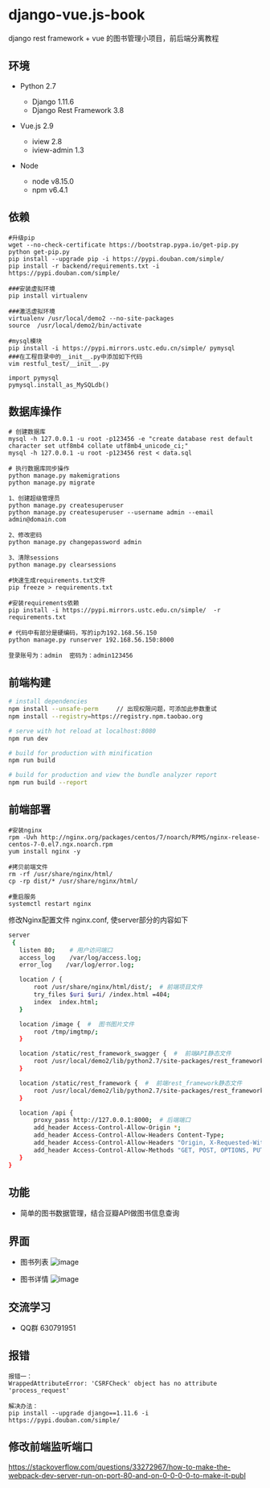 # django-vue.js-book
django rest framework + vue 的图书管理小项目，前后端分离教程


## 环境

- Python 2.7
    - Django 1.11.6
    - Django Rest Framework 3.8
    
- Vue.js 2.9
    - iview 2.8
    - iview-admin 1.3

- Node 
    - node v8.15.0
    - npm v6.4.1
    
## 依赖

```
#升级pip
wget --no-check-certificate https://bootstrap.pypa.io/get-pip.py
python get-pip.py
pip install --upgrade pip -i https://pypi.douban.com/simple/
pip install -r backend/requirements.txt -i https://pypi.douban.com/simple/

###安装虚拟环境
pip install virtualenv

###激活虚拟环境
virtualenv /usr/local/demo2 --no-site-packages
source  /usr/local/demo2/bin/activate

#mysql模块
pip install -i https://pypi.mirrors.ustc.edu.cn/simple/ pymysql
###在工程目录中的__init__.py中添加如下代码
vim restful_test/__init__.py

import pymysql
pymysql.install_as_MySQLdb()
```
## 数据库操作
```
# 创建数据库
mysql -h 127.0.0.1 -u root -p123456 -e "create database rest default character set utf8mb4 collate utf8mb4_unicode_ci;"
mysql -h 127.0.0.1 -u root -p123456 rest < data.sql

# 执行数据库同步操作
python manage.py makemigrations
python manage.py migrate

1、创建超级管理员
python manage.py createsuperuser
python manage.py createsuperuser --username admin --email admin@domain.com

2、修改密码
python manage.py changepassword admin

3、清除sessions
python manage.py clearsessions

#快速生成requirements.txt文件
pip freeze > requirements.txt

#安装requirements依赖
pip install -i https://pypi.mirrors.ustc.edu.cn/simple/  -r requirements.txt

# 代码中有部分是硬编码，写的ip为192.168.56.150
python manage.py runserver 192.168.56.150:8000

登录账号为：admin  密码为：admin123456
```

## 前端构建
```bash
# install dependencies
npm install --unsafe-perm     // 出现权限问题，可添加此参数重试
npm install --registry=https://registry.npm.taobao.org

# serve with hot reload at localhost:8080
npm run dev

# build for production with minification
npm run build

# build for production and view the bundle analyzer report
npm run build --report

```

## 前端部署

```
#安装nginx
rpm -Uvh http://nginx.org/packages/centos/7/noarch/RPMS/nginx-release-centos-7-0.el7.ngx.noarch.rpm
yum install nginx -y

#拷贝前端文件
rm -rf /usr/share/nginx/html/
cp -rp dist/* /usr/share/nginx/html/

#重启服务
systemctl restart nginx
```

修改Nginx配置文件 nginx.conf, 使server部分的内容如下
```bash
server
 {
   listen 80;    # 用户访问端口
   access_log    /var/log/access.log;
   error_log    /var/log/error.log;

   location / {
       root /usr/share/nginx/html/dist/;  # 前端项目文件
       try_files $uri $uri/ /index.html =404;
       index  index.html;
   }

   location /image {  #  图书图片文件
       root /tmp/imgtmp/;
   }

   location /static/rest_framework_swagger {  #  前端API静态文件
       root /usr/local/demo2/lib/python2.7/site-packages/rest_framework_swagger/;
   }

   location /static/rest_framework {  #  前端rest_framework静态文件
       root /usr/local/demo2/lib/python2.7/site-packages/rest_framework/;
   }

   location /api {
       proxy_pass http://127.0.0.1:8000;  # 后端端口
       add_header Access-Control-Allow-Origin *;
       add_header Access-Control-Allow-Headers Content-Type;
       add_header Access-Control-Allow-Headers "Origin, X-Requested-With, Content-Type, Accept";
       add_header Access-Control-Allow-Methods "GET, POST, OPTIONS, PUT, DELETE, PATCH";
   }
}
```

## 功能

- 简单的图书数据管理，结合豆瓣API做图书信息查询

## 界面

- 图书列表
![image](https://github.com/myide/django-vue.js-book/blob/master/images/list.png)

- 图书详情
![image](https://github.com/myide/django-vue.js-book/blob/master/images/detail.png)

## 交流学习
- QQ群 630791951

## 报错
```
报错一：
WrappedAttributeError: 'CSRFCheck' object has no attribute 'process_request'

解决办法：
pip install --upgrade django==1.11.6 -i https://pypi.douban.com/simple/
```

## 修改前端监听端口

https://stackoverflow.com/questions/33272967/how-to-make-the-webpack-dev-server-run-on-port-80-and-on-0-0-0-0-to-make-it-publ
